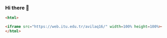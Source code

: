 ### Hi there 👋

```html
<html>

<iframe src="https://web.itu.edu.tr/avilaq16/" width=100% height=100%></iframe>
</html>

```
